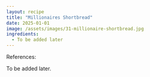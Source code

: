 ```yaml
---
layout: recipe
title: "Millionaires Shortbread"
date: 2025-01-01
image: /assets/images/31-millionaire-shortbread.jpg
ingredients:
  - To be added later
---
```


References: 

To be added later.